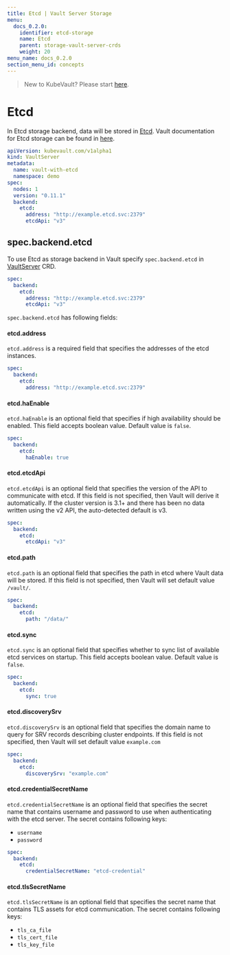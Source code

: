 ```yaml
---
title: Etcd | Vault Server Storage
menu:
  docs_0.2.0:
    identifier: etcd-storage
    name: Etcd
    parent: storage-vault-server-crds
    weight: 20
menu_name: docs_0.2.0
section_menu_id: concepts
---
```


> New to KubeVault? Please start [here](/docs/concepts/README.md).

# Etcd

In Etcd storage backend, data will be stored in [Etcd](https://coreos.com/etcd/). Vault documentation for Etcd storage can be found in [here](https://www.vaultproject.io/docs/configuration/storage/etcd.html).

```yaml
apiVersion: kubevault.com/v1alpha1
kind: VaultServer
metadata:
  name: vault-with-etcd
  namespace: demo
spec:
  nodes: 1
  version: "0.11.1"
  backend:
    etcd:
      address: "http://example.etcd.svc:2379"
      etcdApi: "v3"
```

## spec.backend.etcd

To use Etcd as storage backend in Vault specify `spec.backend.etcd` in [VaultServer](/docs/concepts/vault-server-crds/vaultserver.md) CRD.

```yaml
spec:
  backend:
    etcd:
      address: "http://example.etcd.svc:2379"
      etcdApi: "v3"
``` 

`spec.backend.etcd` has following fields:

#### etcd.address

`etcd.address` is a required field that specifies the addresses of the etcd instances.

```yaml
spec:
  backend:
    etcd:
      address: "http://example.etcd.svc:2379"
```
#### etcd.haEnable

`etcd.haEnable` is an optional field that specifies if high availability should be enabled. This field accepts boolean value. Default value is `false`.

```yaml
spec:
  backend:
    etcd:
      haEnable: true
```

#### etcd.etcdApi

`etcd.etcdApi` is an optional field that specifies the version of the API to communicate with etcd. If this field is not specified, then Vault will derive it automatically. If the cluster version is 3.1+ and there has been no data written using the v2 API, the auto-detected default is v3. 

```yaml
spec:
  backend:
    etcd:
      etcdApi: "v3"
```

#### etcd.path

`etcd.path` is an optional field that specifies the path in etcd where Vault data will be stored. If this field is not specified, then Vault will set default value `/vault/`.

```yaml
spec:
  backend:
    etcd:
      path: "/data/"
```

#### etcd.sync

`etcd.sync` is an optional field that specifies whether to sync list of available etcd services on startup. This field accepts boolean value. Default value is `false`.

```yaml
spec:
  backend:
    etcd:
      sync: true
```

#### etcd.discoverySrv

`etcd.discoverySrv` is an optional field that specifies the domain name to query for SRV records describing cluster endpoints. If this field is not specified, then Vault will set default value `example.com`

```yaml
spec:
  backend:
    etcd:
      discoverySrv: "example.com"
```

#### etcd.credentialSecretName

`etcd.credentialSecretName` is an optional field that specifies the secret name that contains username and password to use when authenticating with the etcd server. The secret contains following keys: 
  - `username`
  - `password`

```yaml
spec:
  backend:
    etcd:
      credentialSecretName: "etcd-credential"
```

#### etcd.tlsSecretName

`etcd.tlsSecretName` is an optional field that specifies the secret name that contains TLS assets for etcd communication. The secret contains following keys:
  - `tls_ca_file`
  - `tls_cert_file`
  - `tls_key_file`
